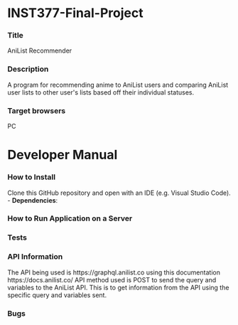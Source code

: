# INST377-Final-Project
<h3>Title</h3>
AniList Recommender </br>
<h3>Description</h3>
A program for recommending anime to AniList users and comparing AniList user lists to other user's lists based off their individual statuses. </br>
<h3>Target browsers</h3>
  PC </br>

<h1>Developer Manual</h1>
<h3>How to Install</h3>
Clone this GitHub repository and open with an IDE (e.g. Visual Studio Code).
- <b>Dependencies</b>:
<h3>How to Run Application on a Server</h3>

<h3>Tests</h3>

<h3>API Information</h3>
The API being used is https://graphql.anilist.co using this documentation https://docs.anilist.co/
API method used is POST to send the query and variables to the AniList API. This is to get information from the API using the specific query and variables sent.

<h3>Bugs</h3>
